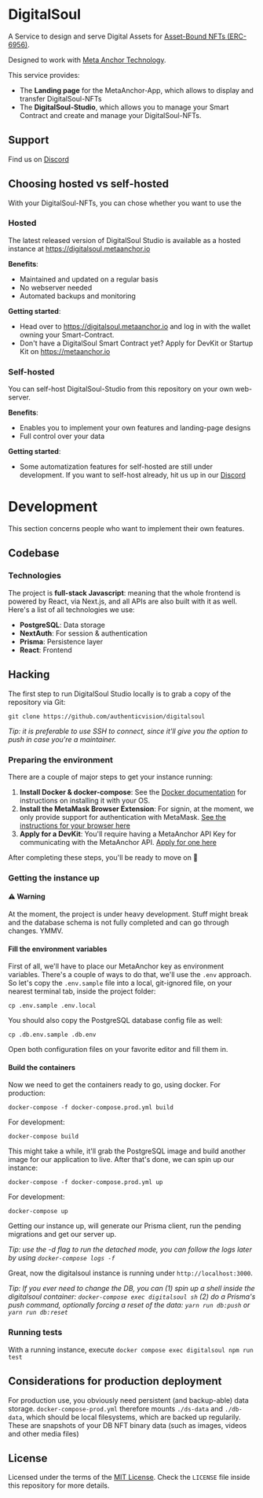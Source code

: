 # DigitalSoul

A Service to design and serve Digital Assets for [Asset-Bound NFTs (ERC-6956)](https://ercs.ethereum.org/ERCS/erc-6956). 

Designed to work with [Meta Anchor Technology](https://metaanchor.io).

This service provides:
- The **Landing page** for the MetaAnchor-App, which allows to display and transfer DigitalSoul-NFTs
- The **DigitalSoul-Studio**, which allows you to manage your Smart Contract and create and manage your DigitalSoul-NFTs. 


## Support

Find us on [Discord](https://discord.com/invite/ddsCeG8Z5d)

## Choosing hosted vs self-hosted
With your DigitalSoul-NFTs, you can chose whether you want to use the 

### Hosted
The latest released version of DigitalSoul Studio is available as a hosted instance at https://digitalsoul.metaanchor.io 

**Benefits**:
- Maintained and updated on a regular basis
- No webserver needed
- Automated backups and monitoring

**Getting started**: 
- Head over to https://digitalsoul.metaanchor.io and log in with the wallet owning your Smart-Contract. 
- Don't have a DigitalSoul Smart Contract yet? Apply for DevKit or Startup Kit on https://metaanchor.io

### Self-hosted
You can self-host DigitalSoul-Studio from this repository on your own web-server.

**Benefits**:
- Enables you to implement your own features and landing-page designs
- Full control over your data

**Getting started**: 
- Some automatization features for self-hosted are still under development. If you want to self-host already, hit us up in our [Discord](https://discord.com/invite/ddsCeG8Z5d)


# Development
This section concerns people who want to implement their own features.

## Codebase

### Technologies

The project is **full-stack Javascript**: meaning that the whole frontend is
powered by React, via Next.js, and all APIs are also built with it as well.
Here's a list of all technologies we use:

- **PostgreSQL**: Data storage
- **NextAuth**: For session & authentication
- **Prisma**: Persistence layer
- **React**: Frontend

## Hacking

The first step to run DigitalSoul Studio locally is to grab a copy of the repository via
Git:

`git clone https://github.com/authenticvision/digitalsoul`

*Tip: it is preferable to use SSH to connect, since it'll give you the option to
push in case you're a maintainer.*

### Preparing the environment

There are a couple of major steps to get your instance running:

1. **Install Docker & docker-compose**: See the [Docker documentation][docker]
   for instructions on installing it with your OS.
2. **Install the MetaMask Browser Extension**: For signin, at the moment, we
   only provide support for authentication with MetaMask. [See the instructions
   for your browser here][metamask]
3. **Apply for a DevKit**: You'll require having a MetaAnchor API Key for
   communicating with the MetaAnchor API. [Apply for one here][devkit]

[docker]: https://docs.docker.com/get-docker
[metamask]: https://metamask.io/download
[devkit]: https://www.authenticvision.com/mac

After completing these steps, you'll be ready to move on 💯

### Getting the instance up

#### **⚠️ Warning**

At the moment, the project is under heavy development. Stuff might break and the
database schema is not fully completed and can go through changes. YMMV.

#### Fill the environment variables

First of all, we'll have to place our MetaAnchor key as environment variables.
There's a couple of ways to do that, we'll use the `.env` approach. So let's
copy the `.env.sample` file into a local, git-ignored file, on your nearest
terminal tab, inside the project folder:

`cp .env.sample .env.local`

You should also copy the PostgreSQL database config file as well:

`cp .db.env.sample .db.env`

Open both configuration files on your favorite editor and fill them in.

#### Build the containers

Now we need to get the containers ready to go, using docker. For production:

`docker-compose -f docker-compose.prod.yml build`

For development:

`docker-compose build`

This might take a while, it'll grab the PostgreSQL image and build another image
for our application to live. After that's done, we can spin up our instance:

`docker-compose -f docker-compose.prod.yml up`

For development:

`docker-compose up`

Getting our instance up, will generate our Prisma client, run the pending
migrations and get our server up.

*Tip: use the -d flag to run the detached mode, you can follow the logs later by
using `docker-compose logs -f`*

Great, now the digitalsoul instance is running under `http://localhost:3000`.

*Tip: If you ever need to change the DB, you can (1) spin up a shell inside the
digitalsoul container: `docker-compose exec digitalsoul sh` (2) do a Prisma's push
command, optionally forcing a reset of the data: `yarn run db:push` or `yarn run
db:reset`*

### Running tests
With a running instance, execute `docker compose exec digitalsoul npm run test`

## Considerations for production deployment
For production use, you obviously need persistent (and backup-able) data storage.
`docker-compose-prod.yml` therefore mounts `./ds-data` and `./db-data`, which should
be local filesystems, which are backed up regularily. These are snapshots of your DB
NFT binary data (such as images, videos and other media files)

## License

Licensed under the terms of the [MIT License][mit]. Check the `LICENSE` file inside this repository for more details.

[mit]: https://opensource.org/license/MIT

